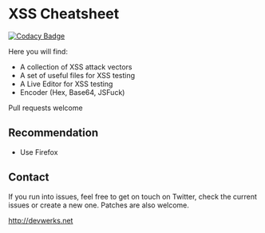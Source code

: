 XSS Cheatsheet
====

[![Codacy Badge](https://api.codacy.com/project/badge/Grade/e8e392e88acc4d318102c337d993fc99)](https://www.codacy.com/app/blubtxt/XSS-Cheatsheet?utm_source=github.com&utm_medium=referral&utm_content=devwerks/XSS-Cheatsheet&utm_campaign=badger)

Here you will find:

 * A collection of XSS attack vectors
 * A set of useful files for XSS testing
 * A Live Editor for XSS testing
 * Encoder (Hex, Base64, JSFuck)
 
Pull requests welcome

## Recommendation

 * Use Firefox
 
## Contact

If you run into issues, feel free to get on touch on Twitter, check the current issues or create a new one. Patches are also welcome.

http://devwerks.net 
